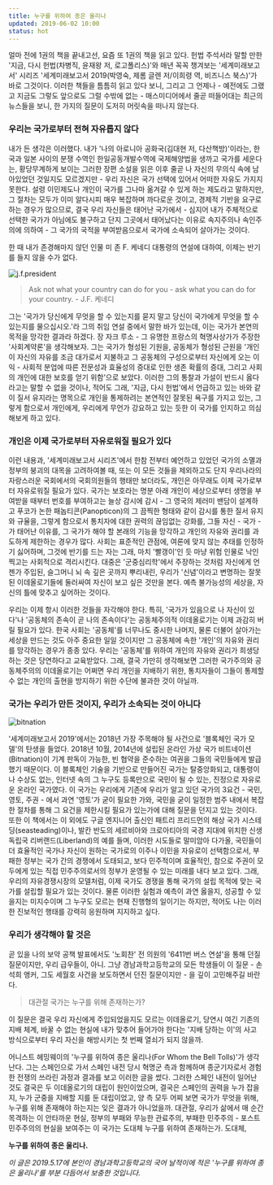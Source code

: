 ```yaml
---
title: 누구를 위하여 종은 울리나
updated: 2019-06-02 10:00
status: hot
---
```


 얼마 전에 1권의 책을 끝내고선, 요즘 또 1권의 책을 읽고 있다. 헌법 주석서라 말할 만한 '지금, 다시 헌법(차병직, 윤재왕 저, 로고폴리스)'와 매년 꼭꼭 챙겨보는 '세계미래보고서' 시리즈 '세계미래보고서 2019(박영숙, 제롬 글렌 저/이희령 역, 비즈니스 북스)'가 바로 그것이다. 이러한 책들을 틈틈히 읽고 있다 보니, 그리고 그 언제나 - 예전에도 그랬고 지금도 그렇도 앞으로도 그럴 수밖에 없는 - 매스미디어에서 줄곧 떠들어대는 최근의 뉴스들을 보니, 한 가지의 질문이 도저히 머릿속을 떠나지 않는다.
 
### 우리는 국가로부터 전혀 자유롭지 않다
내가 든 생각은 이러했다. 내가 '나의 아로니아 공화국(김대현 저, 다산책방)'이라는, 한국과 일본 사이의 분쟁 수역인 한일공동개발수역에 국제해양법을 생까고 국가를 세운다는, 황당무계하게 보이는 그러한 장편 소설을 읽은 이후 줄곧 나 자신의 무의식 속에 남아있었던 것일지도 모르겠지만 - 우리 자신은 국가 선택에 있어서 어떠한 자유도 가지지 못한다. 설령 이민제도나 개인이 국가를 그나마 옮겨갈 수 있게 하는 제도라고 말하지만, 그 절차는 모두가 이미 알다시피 매우 복잡하며 까다로운 것이고, 경제적 기반을 요구로 하는 경우가 많으므로, 결국 우리 자신들은 태어난 국가에서 - 심지어 내가 주체적으로 선택한 국가가 아님에도 불구하고 단지 그곳에서 태어났다는 이유로 속지주의나 속인주의에 의하여 - 그 국가의 국적을 부여받음으로서 국가에 소속되어 살아가는 것이다.

 한 때 내가 존경해마지 않던 인물 미 존 F. 케네디 대통령의 연설에 대하여, 이제는 반기를 들지 않을 수가 없다. 
 
 ![j.f.president](http://cfs9.blog.daum.net/upload_control/download.blog?fhandle=MEU0aENAZnM5LmJsb2cuZGF1bS5uZXQ6L0lNQUdFLzAvNzUuanBnLnRodW1i&filename=75.jpg")
 > Ask not what your country can do for you - ask what you can do for your country. - J.F. 케네디
 
 그는 '국가가 당신에게 무엇을 할 수 있는지를 묻지 말고 당신이 국가에게 무엇을 할 수 있는지를 물으십시오.'라 그의 취임 연설 중에서 말한 바가 있는데, 이는 국가가 본연의 목적을 망각한 결과라 하겠다. 장 자크 루소 - 그 유명한 프랑스의 혁명사상가가 주장한 '사회계약론'을 생각해보자. 그는 국가가 형성된 기원을, 공동체가 형성된 근원을 '개인이 자신의 자유를 조금 대가로서 지불하고 그 공동체의 구성으로부터 자신에게 오는 이익 - 사회적 분업에 따른 전문성과 효율성의 증대로 인한 생존 확률의 증대, 그리고 사회의 개인에 대한 보호를 얻기 위함'으로 보았다. 이러한 그의 통찰과 가설이 반드시 옳다라고는 말할 수 없을 것이나, 적어도 그래, '지금, 다시 헌법'에서 언급하고 있는 바와 같이 질서 유지라는 명목으로 개인을 통제하려는 본연적인 잘못된 욕구를 가지고 있는, 그렇게 함으로서 개인에게, 우리에게 무언가 강요하고 있는 듯한 이 국가를 인지하고 의심해보게 하고 있다.
 
### 개인은 이제 국가로부터 자유로워질 필요가 있다
 이런 내용과, '세계미래보고서 시리즈'에서 한참 전부터 예언하고 있었던 국가의 소멸과 정부의 붕괴의 대목을 고려하여볼 때, 또는 이 모든 것들을 제외하고도 단지 우리나라의 자랑스러운 국회에서의 국회의원들의 행태만 보더라도, 개인은 아무래도 이제 국가로부터 자유로워질 필요가 있다. 국가는 보호라는 명분 아래 개인이 세상으로부터 생명을 부여받을 때부터 번호를 부여하고는 늘상 감시에 감시 - 그 영국의 제러미 밴담이 설계하고 푸코가 논한 패놉티콘(Panopticon)의 그 끔찍한 형태와 같이 감시를 통한 질서 유지와 규율을, 그렇게 함으로서 통치자에 대한 권력의 끊임없는 강화를, 그들 자신 - 국가 - 가 태어난 이유를, 그 국가가 해야 할 본래의 기능을 망각하고 개인의 자유와 권리를 과도하게 제한하는 경우가 많다. 사회는 표준적인 관점에, 여론에 맞지 않는 추태를 인정하기 싫어하며, 그것에 반기를 드는 자는 그래, 마치 '빨갱이'인 듯 마냥 위험 인물로 낙인 찍고는 사회적으로 격리시킨다. 대중은 '군중심리학'에서 주장하는 것처럼 자신에게 언젠가 주입된, 슬그머니 뇌 속 깊은 곳까지 뿌리내린, 우리가 '신념'이라고 변명하는 잘못된 이데올로기들에 둘러싸여 자신이 보고 싶은 것만을 본다. 예측 불가능성의 세상을, 자신의 틀에 맞추고 싶어하는 것이다.

 우리는 이제 항시 이러한 것들을 자각해야 한다. 특히, '국가가 있음으로 나 자신이 있다'나 '공동체의 존속이 곧 나의 존속이다'는 공동체주의적 이데올로기는 이제 과감히 버릴 필요가 있다. 한국 사회는 '공동체'를 너무나도 중시한 나머지, 물론 더불어 살아가는 세상을 만드는 것도 아주 중요한 일일 것이지만 그 공동체에 속한 '개인'의 자유와 권리를 망각하는 경우가 종종 있다. 우리는 '공동체'를 위하여 개인의 자유와 권리가 희생당하는 것은 당연하다고 교육받았다. 그래, 결국 가만히 생각해보면 그러한 국가주의와 공동체주의의 이데올로기는 어쩌면 우리 개인을 지배하기 위한, 통치자들이 그들이 통제할 수 없는 개인의 출현을 방지하기 위한 수단에 불과한 것이 아닐까.
 
### 국가는 우리가 만든 것이지, 우리가 소속되는 것이 아니다

![bitnation](https://blog.bitnation.co/wp-content/uploads/bitnation-banner-earth1.jpg)

 '세계미래보고서 2019'에서는 2018년 가장 주목해야 될 사건으로 '블록체인 국가 모델'의 탄생을 들었다. 2018년 10월, 2014년에 설립된 온라인 가상 국가 비트네이션(Bitnation)이 기계 판독이 가능한, 빈 협약을 준수하는 여권을 그들의 국민들에게 발급했기 때문이다. 이 블록체인 기술을 기반으로 만들어진 국가는 탈중앙화되고, 대통령이나 수상도 없는, 인터넷 속의 그 누구도 등록만으로 국민이 될 수 있는, 진정으로 자유로운 온라인 국가였다. 이 국가는 우리에게 기존에 우리가 알고 있던 국가의 3요건 - 국민, 영토, 주권 - 에서 과연 '영토'가 굳이 필요한 가와, 국민을 굳이 일정한 범주 내에서 복잡한 절차를 통해 그 요건을 제한시킬 필요가 있는가에 대해 질문을 던지고 있는 것이다. 또한 이 책에서는 이 외에도 구글 엔지니어 출신인 패트리 프리드먼의 해상 국가 시스테딩(seasteading)이나, 발칸 반도의 세르비아와 크로아티아의 국경 지대에 위치한 신생 독립국 리버랜드(Liberland)의 예를 들며, 이러한 시도들로 말미암아 다가올, 국민들이 더 효율적인 국가나 자신이 원하는 국가로의 이주나 이민을 자유로이 선택함으로서, 부패한 정부는 국가 간의 경쟁에서 도태되고, 보다 민주적이며 효율적인, 참으로 주권이 모두에게 있는 직접 민주주의로서의 정부가 운영될 수 있는 미래를 내다 보고 있다. 그래, 우리의 자유경쟁시장의 모델처럼, 이제 국가도 경쟁을 통해 국가의 설립 목적에 맞는 국가를 설립할 필요가 있는 것이다. 물론 이러한 실험과 예측이 과연 옳을지, 성공할 수 있을지는 미지수이며 그 누구도 모르는 현재 진행형의 일이기는 하지만, 적어도 나는 이러한 진보적인 행태를 강력히 응원하며 지지하고 싶다.
 
### 우리가 생각해야 할 것은
 곧 있을 나의 보약 공책 발표에서도 '노회찬' 전 의원의 '6411번 버스 연설'을 통해 던질 질문이지만, 우리 급우들이, 아니. 그냥 경남과학고등학교의 모든 학생들이 이 질문 - 손석희 앵커, 그도 세월호 사건을 보도하면서 던진 질문이지만 - 을 깊이 고민해주길 바란다.

> 대관절 국가는 누구를 위해 존재하는가?

이 질문은 결국 우리 자신에게 주입되었을지도 모르는 이데올로기, 당연시 여긴 기존의 지배 체계, 바꿀 수 없는 현실에 내가 맞추어 들어가야 한다는 '지배 당하는 이'의 사고 방식으로부터 우리 자신을 해방시키는 첫 번째 열쇠가 되지 않을까.

 어니스트 헤밍웨이의 '누구를 위하여 종은 울리나(For Whom the Bell Tolls)'가 생각난다. 그는 스페인으로 가서 스페인 내전 당시 혁명군 측과 함께하며 종군기자로서 경험한 전쟁의 쓰라린 과정과 결과를 보고 이러한 글을 썼다. 그러한 스페인 내전이 일어난 것도 결국은 두 이데올로기의 대립이 원인이었으며, 결국은 스페인의 권력을 누가 잡을지, 누가 군중을 지배할 지를 둔 대립이었고, 양 측 모두 어찌 보면 국가가 무엇을 위해, 누구를 위해 존재해야 하는지는 잊은 결과가 아니었을까. 대관절, 우리가 삶에서 매 순간 목격하는 이 안타까운 현실, 정부의 부패와 무능한 관료주의, 부패한 민주주의 - 포스트 민주주의의 현실을 보여주는 이 국가는 도대체 누구를 위하여 존재하는가. 도대체,

**누구를 위하여 종은 울리나.**


_이 글은 2019.5.17에 본인이 경남과학고등학교의 국어 날적이에 적은 '누구를 위하여 종은 울리나'를 부분 다듬어서 보충한 것입니다._
